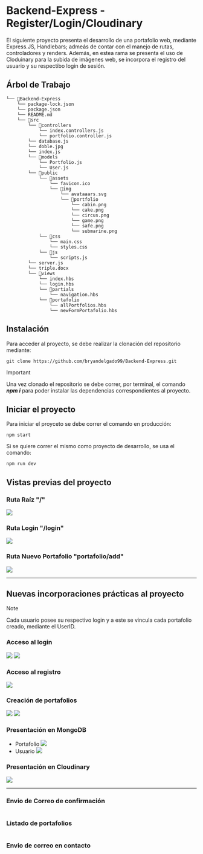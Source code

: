 # Backend-Express - Register/Login/Cloudinary

El siguiente proyecto presenta el desarrollo de una portafolio web, mediante Express.JS, Handlebars; admeás de contar con el manejo de rutas, controladores y renders. Además, en estea rama se presenta el uso de Cloduinary para la subida de imágenes web, se incorpora el registro del usuario y su respectibo login de sesión. 

## Árbol de Trabajo
```
└── 📁Backend-Express
    └── package-lock.json
    └── package.json
    └── README.md
    └── 📁src
        └── 📁controllers
            └── index.controllers.js
            └── portfolio.controller.js
        └── database.js
        └── doble.jpg
        └── index.js
        └── 📁models
            └── Portfolio.js
            └── User.js
        └── 📁public
            └── 📁assets
                └── favicon.ico
                └── 📁img
                    └── avataaars.svg
                    └── 📁portfolio
                        └── cabin.png
                        └── cake.png
                        └── circus.png
                        └── game.png
                        └── safe.png
                        └── submarine.png
            └── 📁css
                └── main.css
                └── styles.css
            └── 📁js
                └── scripts.js
        └── server.js
        └── triple.docx
        └── 📁views
            └── index.hbs
            └── login.hbs
            └── 📁partials
                └── navigation.hbs
            └── 📁portafolio
                └── allPortfolios.hbs
                └── newFormPortafolio.hbs
```

## Instalación
Para acceder al proyecto, se debe realizar la clonación del repositorio mediante:
~~~
git clone https://github.com/bryandelgado99/Backend-Express.git
~~~
> [!IMPORTANT]
> Una vez clonado el repositorio se debe correr, por terminal, el comando *__npm i__* para poder instalar las dependencias correspondientes al proyecto.

## Iniciar el proyecto
Para iniciar el proyceto se debe correr el comando en producción:
~~~
npm start
~~~

Si se quiere correr el mismo como proyecto de desarrollo, se usa el comando:
~~~
npm run dev
~~~

## Vistas previas del proyecto
### Ruta Raíz "/"
![](https://github.com/bryandelgado99/Backend-Express/blob/d18646c77b32a0b02208802c4ce19f70fb7b467c/images/home.png)

### Ruta Login "/login"
![](https://github.com/bryandelgado99/Backend-Express/blob/a8e4ba9490d12b4e127a9dff32591d42e0af4785/images/login.png)

### Ruta Nuevo Portafolio "portafolio/add"
![](https://github.com/bryandelgado99/Backend-Express/blob/c0686430a1fe1b5b20c2c33da8ac8c14ca0ed1b5/images/new_folio.png)

---

## Nuevas incorporaciones prácticas al proyecto

> [!NOTE]
> Cada usuario posee su respectivo login y a este se vincula cada portafolio creado, mediante el UserID.

### Acceso al login
![](https://github.com/bryandelgado99/Backend-Express/blob/77913dc477713f2d6043d8ca67d75ec7a7cb4bb1/images/log_b.png)
![](https://github.com/bryandelgado99/Backend-Express/blob/77913dc477713f2d6043d8ca67d75ec7a7cb4bb1/images/home_b.png)

### Acceso al registro
![](https://github.com/bryandelgado99/Backend-Express/blob/77913dc477713f2d6043d8ca67d75ec7a7cb4bb1/images/reg_b.png)

### Creación de portafolios
![](https://github.com/bryandelgado99/Backend-Express/blob/77913dc477713f2d6043d8ca67d75ec7a7cb4bb1/images/new_folio.png)
![](https://github.com/bryandelgado99/Backend-Express/blob/77913dc477713f2d6043d8ca67d75ec7a7cb4bb1/images/port_b.png)

### Presentación en MongoDB
- Portafolio
    ![](https://github.com/bryandelgado99/Backend-Express/blob/77913dc477713f2d6043d8ca67d75ec7a7cb4bb1/images/port_db.png)
- Usuario
  ![](https://github.com/bryandelgado99/Backend-Express/blob/77913dc477713f2d6043d8ca67d75ec7a7cb4bb1/images/user_db.png)

### Presentación en Cloudinary
![](https://github.com/bryandelgado99/Backend-Express/blob/77913dc477713f2d6043d8ca67d75ec7a7cb4bb1/images/cloudy_b.png)

---

### Envio de Correo de confirmación
![]()

### Listado de portafolios
![]()

### Envio de correo en contacto
![]()